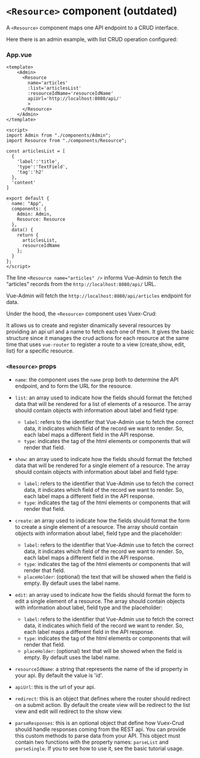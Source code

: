 # `<Resource>` component (outdated)

A `<Resource>` component maps one API endpoint to a CRUD interface.

Here there is an admin example, with list CRUD operation configured:

### App.vue

```
<template>
    <Admin>
      <Resource
        name='articles'
        :list='articlesList'
        :resourceIdName='resourceIdName'
        apiUrl='http://localhost:8080/api/'
        >
      </Resource>
    </Admin>
</template>

<script>
import Admin from "./components/Admin";
import Resource from "./components/Resource";

const articlesList = [
  {
    'label':'title',
    'type':'TextField',
    'tag':'h2'
  },
  'content'
]

export default {
  name: "App",
  components: {
    Admin: Admin,
    Resource: Resource
  },
  data() {
    return {
      articlesList,
      resourceIdName
    };
  }
};
</script>
```

The line `<Resource name="articles" />` informs Vue-Admin to fetch the “articles” records from the `http://localhost:8080/api/` URL.

Vue-Admin will fetch the `http://localhost:8080/api/articles` endpoint for data.

Under the hood, the `<Resource>` component uses Vuex-Crud:

It allows us to create and register dinamically several resources by providing an api url and a name to fetch each one of them. It gives the basic structure since it manages the crud actions for each resource at the same time that uses `vue-router` to register a route to a view (create,show, edit, list) for a specific resource.

### `<Resource>` props

-   `name`: the component uses the `name` prop both to determine the API endpoint, and to form the URL for the resource.

-   `list`: an array used to indicate how the fields should format the fetched data that will be rendered for a list of elements of a resource. The array should contain objects with information about label and field type:

    -   `label`: refers to the identifier that Vue-Admin use to fetch the correct data, it indicates which field of the record we want to render. So, each label maps a different field in the API response.
    -   `type`: indicates the tag of the html elements or components that will render that field.

-   `show`: an array used to indicate how the fields should format the fetched data that will be rendered for a single element of a resource. The array should contain objects with information about label and field type:

    -   `label`: refers to the identifier that Vue-Admin use to fetch the correct data, it indicates which field of the record we want to render. So, each label maps a different field in the API response.
    -   `type`: indicates the tag of the html elements or components that will render that field.

-   `create`: an array used to indicate how the fields should format the form to create a single element of a resource. The array should contain objects with information about label, field type and the placeholder:

    -   `label`: refers to the identifier that Vue-Admin use to fetch the correct data, it indicates which field of the record we want to render. So, each label maps a different field in the API response.
    -   `type`: indicates the tag of the html elements or components that will render that field.
    -   `placeHolder`: (optional) the text that will be showed when the field is empty. By default uses the label name.

-   `edit`: an array used to indicate how the fields should format the form to edit a single element of a resource. The array should contain objects with information about label, field type and the placeholder:

    -   `label`: refers to the identifier that Vue-Admin use to fetch the correct data, it indicates which field of the record we want to render. So, each label maps a different field in the API response.
    -   `type`: indicates the tag of the html elements or components that will render that field.
    -   `placeHolder`: (optional) text that will be showed when the field is empty. By default uses the label name.

-   `resourceIdName`: a string that represents the name of the id property in your api. By default the value is 'id'.

-   `apiUrl`: this is the url of your api.

-   `redirect`: this is an object that defines where the router should redirect on a submit action. By default the create view will be redirect to the list view and edit will redirect to the show view.

-   `parseResponses`: this is an optional object that define how Vuex-Crud should handle responses coming from the REST api. You can provide this custom methods to parse data from your API. This object must contain two functions with the property names: `parseList` and `parseSingle`. If you to see how to use it, see the basic tutorial usage.
